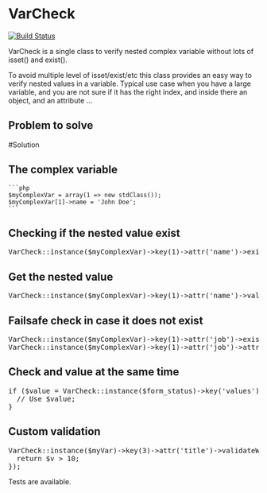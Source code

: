VarCheck
=========


[![Build Status](https://travis-ci.org/itarato/var-check.png?branch=master)](https://travis-ci.org/itarato/var-check)


VarCheck is a single class to verify nested complex variable without lots of isset() and exist().

To avoid multiple level of isset/exist/etc this class provides an easy way to verify nested values in a variable.
Typical use case when you have a large variable, and you are not sure if it has the right index, and inside
there an object, and an attribute ...


Problem to solve
----------------


#Solution


The complex variable
--------------------

    ```php
    $myComplexVar = array(1 => new stdClass());
    $myComplexVar[1]->name = 'John Doe';
    ```


Checking if the nested value exist
----------------------------------
<pre>
VarCheck::instance($myComplexVar)->key(1)->attr('name')->exist(); // TRUE;
</pre>

Get the nested value
--------------------
<pre>
VarCheck::instance($myComplexVar)->key(1)->attr('name')->value(); // John Doe;
</pre>

Failsafe check in case it does not exist
----------------------------------------
<pre>
VarCheck::instance($myComplexVar)->key(1)->attr('job')->exist(); // FALSE;
VarCheck::instance($myComplexVar)->key(1)->attr('job')->attr('title')->exist(); // FALSE;
</pre>

Check and value at the same time
--------------------------------
<pre>
if ($value = VarCheck::instance($form_status)->key('values')->key('#node')->attr('field_image')->key(LANGUAGE_NONE)->key(0)->key('item')->key('fid')->value()) {
  // Use $value;
}
</pre>

Custom validation
-----------------
<pre>
VarCheck::instance($myVar)->key(3)->attr('title')->validateWith(function($v) {
  return $v > 10;
});
</pre>

Tests are available.